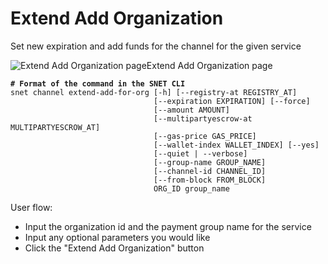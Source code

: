 # Extend Add Organization

Set new expiration and add funds for the channel for the given service

![Extend Add Organization page](/assets/images/products/AIMarketplace/TUI/Screenshot2024-08-17at6.23.49PM.png)Extend Add Organization page

<pre class="language-bash"><code class="lang-bash"><strong># Format of the command in the SNET CLI
</strong>snet channel extend-add-for-org [-h] [--registry-at REGISTRY_AT]
                                [--expiration EXPIRATION] [--force]
                                [--amount AMOUNT]
                                [--multipartyescrow-at MULTIPARTYESCROW_AT]
                                [--gas-price GAS_PRICE]
                                [--wallet-index WALLET_INDEX] [--yes]
                                [--quiet | --verbose]
                                [--group-name GROUP_NAME]
                                [--channel-id CHANNEL_ID]
                                [--from-block FROM_BLOCK]
                                ORG_ID group_name
</code></pre>

User flow:

* Input the organization id and the payment group name for the service
* Input any optional parameters you would like
* Click the "Extend Add Organization" button
